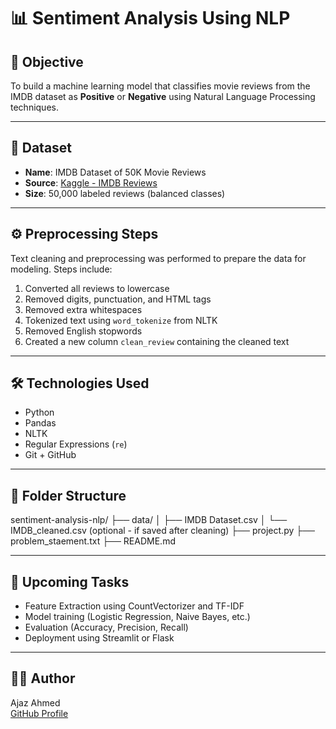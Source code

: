 # 📊 Sentiment Analysis Using NLP

## 📌 Objective
To build a machine learning model that classifies movie reviews from the IMDB dataset as **Positive** or **Negative** using Natural Language Processing techniques.

---

## 🧩 Dataset
- **Name**: IMDB Dataset of 50K Movie Reviews
- **Source**: [Kaggle - IMDB Reviews](https://www.kaggle.com/datasets/lakshmi25npathi/imdb-dataset-of-50k-movie-reviews)
- **Size**: 50,000 labeled reviews (balanced classes)

---

## ⚙️ Preprocessing Steps
Text cleaning and preprocessing was performed to prepare the data for modeling. Steps include:

1. Converted all reviews to lowercase  
2. Removed digits, punctuation, and HTML tags  
3. Removed extra whitespaces  
4. Tokenized text using `word_tokenize` from NLTK  
5. Removed English stopwords  
6. Created a new column `clean_review` containing the cleaned text

---

## 🛠 Technologies Used
- Python
- Pandas
- NLTK
- Regular Expressions (`re`)
- Git + GitHub

---

## 📁 Folder Structure

sentiment-analysis-nlp/
├── data/
│ ├── IMDB Dataset.csv
│ └── IMDB_cleaned.csv (optional - if saved after cleaning)
├── project.py
├── problem_staement.txt
├── README.md

---

## 🔮 Upcoming Tasks
- Feature Extraction using CountVectorizer and TF-IDF
- Model training (Logistic Regression, Naive Bayes, etc.)
- Evaluation (Accuracy, Precision, Recall)
- Deployment using Streamlit or Flask

---

## 👨‍💻 Author
Ajaz Ahmed  
[GitHub Profile](https://github.com/AjazAhmed293)